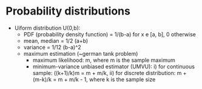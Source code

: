 # Probability distributions

- Uiform distribution U(0,b):
  - PDF (probability density function) = 1/(b-a) for x e [a, b], 0 otherwise
  - mean, median = 1/2 (a+b)
  - variance = 1/12 (b-a)^2
  - maximum estimation (~german tank problem)
    - maximum likelihood: m, where m is the sample maximum
    - minimum-variance unbiased estimator (UMVU): i) for continuous sample: ((k+1)/k)m = m + m/k, ii) for discrete distribution: m + (m-k)/k = m + m/k - 1, where k is the sample size
